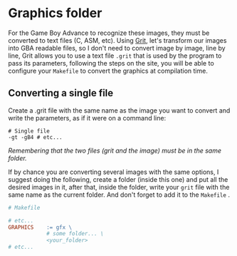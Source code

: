 # Graphics folder 
For the Game Boy Advance to recognize these images, they must be converted to text files (C, ASM, etc). 
Using [Grit](https://www.coranac.com/man/grit/html/grit.htm), let's transform our images into GBA readable files, so I don't need to convert image by 
image, line by line, Grit allows you to use a text file `.grit` that is used by the program to pass 
its parameters, following the steps on the site, you will be able to configure your `Makefile` to convert 
the graphics at compilation time.

## Converting a single file
Create a .grit file with the same name as the image you want to convert and write the parameters, as 
if it were on a command line:
```grit
# Single file
-gt -gB4 # etc...
```
*Remembering that the two files (grit and the image) must be in the same folder.* 

If by chance you are converting several images with the same options, I suggest doing the 
following, create a folder (inside this one) and put all the desired images in it, after 
that, inside the folder, write your `grit`  file with the same name as the current folder. 
And don't forget to add it to the `Makefile` .
```makefile
# Makefile

# etc...
GRAPHICS	:= gfx \
            # some folder... \
            <your_folder>
# etc...
```
